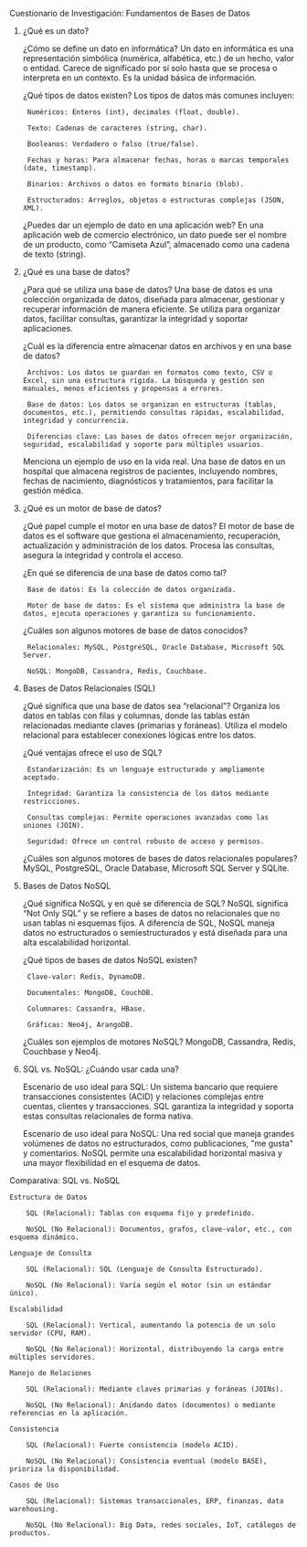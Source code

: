 Cuestionario de Investigación: Fundamentos de Bases de Datos
1. ¿Qué es un dato?

    ¿Cómo se define un dato en informática?
    Un dato en informática es una representación simbólica (numérica, alfabética, etc.) de un hecho, valor o entidad. Carece de significado por sí solo hasta que se procesa o interpreta en un contexto. Es la unidad básica de información.

    ¿Qué tipos de datos existen?
    Los tipos de datos más comunes incluyen:

        Numéricos: Enteros (int), decimales (float, double).

        Texto: Cadenas de caracteres (string, char).

        Booleanos: Verdadero o falso (true/false).

        Fechas y horas: Para almacenar fechas, horas o marcas temporales (date, timestamp).

        Binarios: Archivos o datos en formato binario (blob).

        Estructurados: Arreglos, objetos o estructuras complejas (JSON, XML).

    ¿Puedes dar un ejemplo de dato en una aplicación web?
    En una aplicación web de comercio electrónico, un dato puede ser el nombre de un producto, como “Camiseta Azul”, almacenado como una cadena de texto (string).

2. ¿Qué es una base de datos?

    ¿Para qué se utiliza una base de datos?
    Una base de datos es una colección organizada de datos, diseñada para almacenar, gestionar y recuperar información de manera eficiente. Se utiliza para organizar datos, facilitar consultas, garantizar la integridad y soportar aplicaciones.

    ¿Cuál es la diferencia entre almacenar datos en archivos y en una base de datos?

        Archivos: Los datos se guardan en formatos como texto, CSV o Excel, sin una estructura rígida. La búsqueda y gestión son manuales, menos eficientes y propensas a errores.

        Base de datos: Los datos se organizan en estructuras (tablas, documentos, etc.), permitiendo consultas rápidas, escalabilidad, integridad y concurrencia.

        Diferencias clave: Las bases de datos ofrecen mejor organización, seguridad, escalabilidad y soporte para múltiples usuarios.

    Menciona un ejemplo de uso en la vida real.
    Una base de datos en un hospital que almacena registros de pacientes, incluyendo nombres, fechas de nacimiento, diagnósticos y tratamientos, para facilitar la gestión médica.

3. ¿Qué es un motor de base de datos?

    ¿Qué papel cumple el motor en una base de datos?
    El motor de base de datos es el software que gestiona el almacenamiento, recuperación, actualización y administración de los datos. Procesa las consultas, asegura la integridad y controla el acceso.

    ¿En qué se diferencia de una base de datos como tal?

        Base de datos: Es la colección de datos organizada.

        Motor de base de datos: Es el sistema que administra la base de datos, ejecuta operaciones y garantiza su funcionamiento.

    ¿Cuáles son algunos motores de base de datos conocidos?

        Relacionales: MySQL, PostgreSQL, Oracle Database, Microsoft SQL Server.

        NoSQL: MongoDB, Cassandra, Redis, Couchbase.

4. Bases de Datos Relacionales (SQL)

    ¿Qué significa que una base de datos sea “relacional”?
    Organiza los datos en tablas con filas y columnas, donde las tablas están relacionadas mediante claves (primarias y foráneas). Utiliza el modelo relacional para establecer conexiones lógicas entre los datos.

    ¿Qué ventajas ofrece el uso de SQL?

        Estandarización: Es un lenguaje estructurado y ampliamente aceptado.

        Integridad: Garantiza la consistencia de los datos mediante restricciones.

        Consultas complejas: Permite operaciones avanzadas como las uniones (JOIN).

        Seguridad: Ofrece un control robusto de acceso y permisos.

    ¿Cuáles son algunos motores de bases de datos relacionales populares?
    MySQL, PostgreSQL, Oracle Database, Microsoft SQL Server y SQLite.

5. Bases de Datos NoSQL

    ¿Qué significa NoSQL y en qué se diferencia de SQL?
    NoSQL significa “Not Only SQL” y se refiere a bases de datos no relacionales que no usan tablas ni esquemas fijos. A diferencia de SQL, NoSQL maneja datos no estructurados o semiestructurados y está diseñada para una alta escalabilidad horizontal.

    ¿Qué tipos de bases de datos NoSQL existen?

        Clave-valor: Redis, DynamoDB.

        Documentales: MongoDB, CouchDB.

        Columnares: Cassandra, HBase.

        Gráficas: Neo4j, ArangoDB.

    ¿Cuáles son ejemplos de motores NoSQL?
    MongoDB, Cassandra, Redis, Couchbase y Neo4j.

6. SQL vs. NoSQL: ¿Cuándo usar cada una?

    Escenario de uso ideal para SQL:
    Un sistema bancario que requiere transacciones consistentes (ACID) y relaciones complejas entre cuentas, clientes y transacciones. SQL garantiza la integridad y soporta estas consultas relacionales de forma nativa.

    Escenario de uso ideal para NoSQL:
    Una red social que maneja grandes volúmenes de datos no estructurados, como publicaciones, "me gusta" y comentarios. NoSQL permite una escalabilidad horizontal masiva y una mayor flexibilidad en el esquema de datos.

Comparativa: SQL vs. NoSQL

    Estructura de Datos

        SQL (Relacional): Tablas con esquema fijo y predefinido.

        NoSQL (No Relacional): Documentos, grafos, clave-valor, etc., con esquema dinámico.

    Lenguaje de Consulta

        SQL (Relacional): SQL (Lenguaje de Consulta Estructurado).

        NoSQL (No Relacional): Varía según el motor (sin un estándar único).

    Escalabilidad

        SQL (Relacional): Vertical, aumentando la potencia de un solo servidor (CPU, RAM).

        NoSQL (No Relacional): Horizontal, distribuyendo la carga entre múltiples servidores.

    Manejo de Relaciones

        SQL (Relacional): Mediante claves primarias y foráneas (JOINs).

        NoSQL (No Relacional): Anidando datos (documentos) o mediante referencias en la aplicación.

    Consistencia

        SQL (Relacional): Fuerte consistencia (modelo ACID).

        NoSQL (No Relacional): Consistencia eventual (modelo BASE), prioriza la disponibilidad.

    Casos de Uso

        SQL (Relacional): Sistemas transaccionales, ERP, finanzas, data warehousing.

        NoSQL (No Relacional): Big Data, redes sociales, IoT, catálogos de productos.